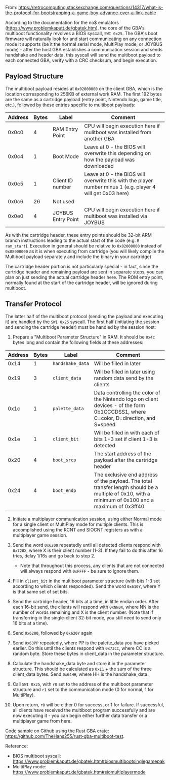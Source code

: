 <html>
<div class="s-prose js-post-body" itemprop="text">

<p>From: <a href="https://retrocomputing.stackexchange.com/questions/14317/what-is-the-protocol-for-bootstrapping-a-game-boy-advance-over-a-link-cable">https://retrocomputing.stackexchange.com/questions/14317/what-is-the-protocol-for-bootstrapping-a-game-boy-advance-over-a-link-cable</a></p>

<p>According to the documentation for the no$ emulators (<a href="https://www.problemkaputt.de/gbatek.htm" rel="nofollow noreferrer">https://www.problemkaputt.de/gbatek.htm</a>), the core of the GBA's multiboot functionality revolves a BIOS syscall, <code>SWI 0x25</code>. The GBA's boot firmware will naturally look for and start communicating on any connection mode it supports (be it the normal serial mode, MultiPlay mode, or JOYBUS mode) - after the host GBA establishes a communcation session and sends handshake and header data, this syscall will send the multiboot payload to each connected GBA, verify with a CRC checksum, and begin execution.</p>
<h2>Payload Structure</h2>
<p>The multiboot payload resides at <code>0x02000000</code> on the client GBA, which is the location corresponding to 256KB of external work RAM. The first 192 bytes are the same as a cartridge payload (entry point, Nintendo logo, game title, etc.), followed by these entries specific to multiboot payloads:</p>
<div class="s-table-container">
<table class="s-table">
<thead>
<tr>
<th>Address</th>
<th>Bytes</th>
<th>Label</th>
<th>Comment</th>
</tr>
</thead>
<tbody>
<tr>
<td>0x0c0</td>
<td>4</td>
<td>RAM Entry Point</td>
<td>CPU will begin execution here if mulitboot was installed from another GBA</td>
</tr>
<tr>
<td>0x0c4</td>
<td>1</td>
<td>Boot Mode</td>
<td>Leave at 0 - the BIOS will overwrite this depending on how the payload was downloaded</td>
</tr>
<tr>
<td>0x0c5</td>
<td>1</td>
<td>Client ID number</td>
<td>Leave at 0 - the BIOS will overwrite this with the player number minus 1 (e.g. player 4 will get 0x03 here)</td>
</tr>
<tr>
<td>0x0c6</td>
<td>26</td>
<td>Not used</td>
<td></td>
</tr>
<tr>
<td>0x0e0</td>
<td>4</td>
<td>JOYBUS Entry Point</td>
<td>CPU will begin execution here if multiboot was installed via JOYBUS</td>
</tr>
</tbody>
</table>
</div>
<p>As with the cartridge header, these entry points should be 32-bit ARM branch instructions leading to the actual start of the code (e.g. <code>B ram_start</code>). Execution in general should be relative to <code>0x02000000</code> instead of <code>0x08000000</code> as it is when executing from cartridge (you will likely compile the Multiboot payload separately and include the binary in your cartridge)</p>
<p>The cartridge header portion is not particularly special - in fact, since the cartridge header and remaining payload are sent in separate steps, you can plan on just sending the actual cartridge header here. The ROM entry point, normally found at the start of the cartridge header, will be ignored during multiboot.</p>
<h2>Transfer Protocol</h2>
<p>The latter half of the multiboot protocol (sending the payload and executing it) are handled by the <code>SWI 0x25</code> syscall. The first half (initiating the session and sending the cartridge header) must be handled by the session host:</p>
<ol>
<li>Prepare a "Multiboot Parameter Structure" in RAM. It should be <code>0x4c</code> bytes long and contain the following fields at these addresses:</li>
</ol>
<div class="s-table-container">
<table class="s-table">
<thead>
<tr>
<th>Address</th>
<th>Bytes</th>
<th>Label</th>
<th>Comment</th>
</tr>
</thead>
<tbody>
<tr>
<td>0x14</td>
<td>1</td>
<td><code>handshake_data</code></td>
<td>Will be filled in later</td>
</tr>
<tr>
<td>0x19</td>
<td>3</td>
<td><code>client_data</code></td>
<td>Will be filled in later using random data send by the clients</td>
</tr>
<tr>
<td>0x1c</td>
<td>1</td>
<td><code>palette_data</code></td>
<td>Data controlling the color of the Nintendo logo on client devices - of the form 0b1CCCDSS1, where C=color, D=direction, and S=speed</td>
</tr>
<tr>
<td>0x1e</td>
<td>1</td>
<td><code>client_bit</code></td>
<td>Will be filled in with each of bits 1-3 set if client 1-3 is detected</td>
</tr>
<tr>
<td>0x20</td>
<td>4</td>
<td><code>boot_srcp</code></td>
<td>The start address of the payload after the cartridge header</td>
</tr>
<tr>
<td>0x24</td>
<td>4</td>
<td><code>boot_endp</code></td>
<td>The exclusive end address of the payload. The total transfer length should be a multiple of 0x10, with a minimum of 0x100 and a maximum of 0x3ff40</td>
</tr>
</tbody>
</table>
</div>
<ol start="2">
<li><p>Initiate a multiplayer communication session, using either Normal mode for a single client or MultiPlay mode for multiple clients. This is accomplished using the RCNT and SIOCNT registers as with a multiplayer game session.</p>
</li>
<li><p>Send the word <code>0x6200</code> repeatedly until all detected clients respond with <code>0x720X</code>, where X is their client number (1-3). If they fail to do this after 16 tries, delay 1/16s and go back to step 2.</p>
<ul>
<li>Note that throughout this process, any clients that are not connected will always respond with <code>0xFFFF</code> - be sure to ignore them.</li>
</ul>
</li>
<li><p>Fill in <code>client_bit</code> in the multiboot parameter structure (with bits 1-3 set according to which clients responded). Send the word <code>0x610Y</code>, where Y is that same set of set bits.</p>
</li>
<li><p>Send the cartridge header, 16 bits at a time, in little endian order. After each 16-bit send, the clients will respond with <code>0xNN0X</code>, where NN is the number of words remaining and X is the client number. (Note that if transferring in the single-client 32-bit mode, you still need to send only 16 bits at a time).</p>
</li>
<li><p>Send <code>0x6200</code>, followed by <code>0x620Y</code> again</p>
</li>
<li><p>Send <code>0x63PP</code> repeatedly, where PP is the palette_data you have picked earlier. Do this until the clients respond with <code>0x73CC</code>, where CC is a random byte. Store these bytes in client_data in the parameter structure.</p>
</li>
<li><p>Calculate the handshake_data byte and store it in the parameter structure. This should be calculated as <code>0x11</code> + the sum of the three client_data bytes. Send <code>0x64HH</code>, where HH is the handshake_data.</p>
</li>
<li><p>Call <code>SWI 0x25</code>, with <code>r0</code> set to the address of the multiboot parameter structure and <code>r1</code> set to the communication mode (0 for normal, 1 for MultiPlay).</p>
</li>
<li><p>Upon return, <code>r0</code> will be either 0 for success, or 1 for failure. If successful, all clients have received the multiboot program successfully and are now executing it - you can begin either further data transfer or a multiplayer game from here.</p>
</li>
</ol>
<p>Code sample on Github using the Rust GBA crate: <a href="https://github.com/TheHans255/rust-gba-multiboot-test" rel="nofollow noreferrer">https://github.com/TheHans255/rust-gba-multiboot-test</a>.</p>
<p>Reference:</p>
<ul>
<li>BIOS multiboot syscall: <a href="https://www.problemkaputt.de/gbatek.htm#biosmultibootsinglegamepak" rel="nofollow noreferrer">https://www.problemkaputt.de/gbatek.htm#biosmultibootsinglegamepak</a></li>
<li>MultiPlay mode: <a href="https://www.problemkaputt.de/gbatek.htm#siomultiplayermode" rel="nofollow noreferrer">https://www.problemkaputt.de/gbatek.htm#siomultiplayermode</a></li>
</ul>
    </div>
    </html>